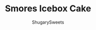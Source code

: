 ---
layout: ../../layouts/MarkdownPostLayout.astro
title: Smores Icebox Cake
author: ShugarySweets
pubDate: 2020-08-03
description: "A cold slice of Icebox Cake is just what you need when the the temperatures climb. It&#x27;s even better when your cake tastes like s&#x27;mores!"
image_url: https://www.shugarysweets.com/wp-content/uploads/2020/08/smores-icebox-cake-5.jpg
tags: ["Cake","American"]
calories: 361
protein: 4
carbohydrates: 34
fats: 24
fiber: 0
ingredients: ["1 box of graham crackers (one square reserved for the topping)","16 ounces cool whip, thawed, divided","5.6 ounces (large box) chocolate instant pudding","2 cups heavy cream, divided","2 cups Marshmallow fluff","8 ounces cream cheese (room temperature)","½ cup chocolate sauce"]
serves: 16
time: "4 hours 15 minutes"
prepTime: "15 minutes"
instructions: ["In a medium bowl, start by mixing 1 cup of heavy cream into the chocolate instant pudding. It may clump up a bit and that’s okay. Add your chocolate pudding mixture to 8 ounces of cool whip, incorporate with a rubber spatula and set aside.","In a medium bowl, beat remaining 1 cup of heavy cream with 2 cups of fluff. Beat with the egg beaters until smooth and heavy cream has fluffed slightly. Add the cream cheese to the fluff mixture and beat until combined. Fold in the remaining 8 ounces of cool whip.","In a 9x13 casserole dish, line the bottom with graham crackers. Don’t be afraid to break them to fit, we want fullcoverage. Layer half of the chocolate cool whip mixture on top of the graham crackers, followed by a layer of half of the fluff mixture, and finally a drizzle of half the chocolate sauce. Repeat one more time.","Refrigerate for at least 4 hours. Just before serving, crunch a couple graham crackers and sprinkle on top."]
nutrition: ["361 calories","34 grams carbohydrates","51 milligrams cholesterol","24 grams fat","0 grams fiber","4 grams protein","17 grams saturated fat","221 milligrams sodium","20 grams sugar","0 grams trans fat","6 grams unsaturated fat"]
---